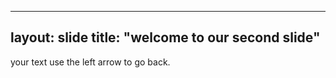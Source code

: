 ----
layout: slide
title: "welcome to our second slide"
----
your text use the left arrow to go back.

